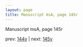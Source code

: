 ```yaml
---
layout: page
title: Manuscript msA, page 145r
---
```


Manuscript msA, page 145r

prev:  [144v](../144v) | next:  [145v](../145v)